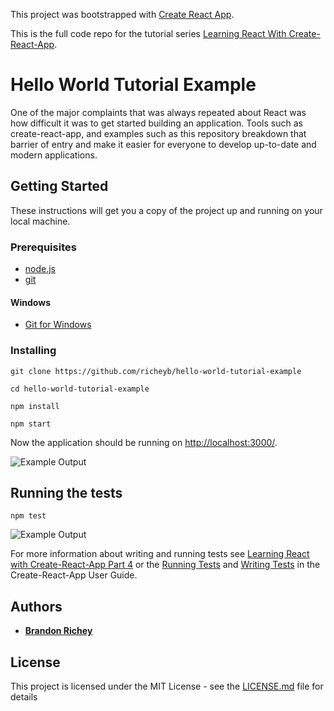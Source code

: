 This project was bootstrapped with [Create React App](https://github.com/facebookincubator/create-react-app).

This is the full code repo for the tutorial series [Learning React With Create-React-App](https://medium.com/@diamondgfx/learning-react-with-create-react-app-part-1-a12e1833fdc).

# Hello World Tutorial Example

One of the major complaints that was always repeated about React was how difficult it was to get started building an application. Tools such as create-react-app, and examples such as this repository breakdown that barrier of entry and make it easier for everyone to develop up-to-date and modern applications.

## Getting Started

These instructions will get you a copy of the project up and running on your local machine.

### Prerequisites

* [node.js](https://nodejs.org/en/)
* [git](https://git-scm.com/)

#### Windows

* [Git for Windows](https://git-for-windows.github.io/)

### Installing

```
git clone https://github.com/richeyb/hello-world-tutorial-example
```

```
cd hello-world-tutorial-example
```

```
npm install
```

```
npm start
```

Now the application should be running on [http://localhost:3000/](http://localhost:3000/).

![Example Output](https://raw.githubusercontent.com/isaiahnixon/hello-world-tutorial-example/master/public/example-hell-world-output.png)

## Running the tests

```
npm test
```

![Example Output](https://raw.githubusercontent.com/isaiahnixon/hello-world-tutorial-example/master/public/npm-test-output.PNG)

For more information about writing and running tests see [Learning React with Create-React-App Part 4](https://medium.com/in-the-weeds/learning-react-with-create-react-app-part-4-9f843c8c1ccc) or the [Running Tests](https://github.com/facebookincubator/create-react-app/blob/master/packages/react-scripts/template/README.md#running-tests) and [Writing Tests](https://github.com/facebookincubator/create-react-app/blob/master/packages/react-scripts/template/README.md#writing-tests) in the Create-React-App User Guide.

## Authors

* **[Brandon Richey](https://github.com/richeyb)**

## License

This project is licensed under the MIT License - see the [LICENSE.md](LICENSE.md) file for details
